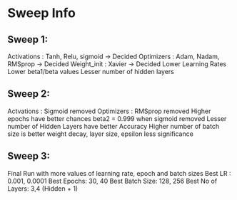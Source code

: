 # Sweep Info 

## Sweep 1:
Activations :  Tanh, Relu, sigmoid -> Decided
Optimizers : Adam, Nadam, RMSprop -> Decided
Weight_init : Xavier -> Decided
Lower Learning Rates
Lower beta1/beta values
Lesser number of hidden layers

## Sweep 2:
Actvations : Sigmoid removed
Optimizers : RMSprop removed
Higher epochs have better chances
beta2 = 0.999 when sigmoid removed
Lesser number of Hidden Layers have better Accuracy
Higher number of batch size is better
weight decay, layer size, epsilon less significance

## Sweep 3: 
Final Run with more values of learning rate, epoch and batch sizes
Best LR : 0.001, 0.0001
Best Epochs: 30, 40
Best Batch Size: 128, 256
Best No of Layers: 3,4 (Hidden + 1) 